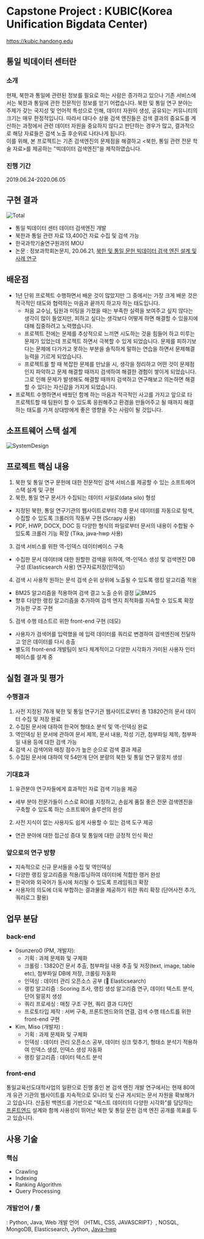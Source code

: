 # Capstone Project : KUBIC(Korea Unification Bigdata Center)
https://kubic.handong.edu
## 통일 빅데이터 센터란
### 소개
현재, 북한과 통일에 관련된 정보를 필요로 하는 사람은 증가하고 있으나 기존 서비스에서는 북한과 통일에 관한 전문적인 정보를 얻기 어렵습니다. 
북한 및 통일 연구 분야는 주제가 갖는 국지성 및 언어적 특성으로 인해, 데이터 자원이 생성, 공유되는 커뮤니티의 크기는 매우 한정적입니다.
따라서 대다수 상용 검색 엔진들은 검색 결과의 중요도를 계산하는 과정에서 관련 데이터 자원을 중요하지 않다고 판단하는 경우가 많고, 결과적으로 해당 자료들은 검색 노출 후순위로 나타나게 됩니다.
<br>
이를 위해, 본 프로젝트는 기존 검색엔진의 문제점을 해결하고 <북한, 통일 관련 전문 학술 자료>를 제공하는 "빅데이터 검색엔진"을 제작하였습니다.
### 진행 기간
2019.06.24-2020.06.05

## 구현 결과
![Total](https://user-images.githubusercontent.com/29566893/127668397-e4757251-193c-47cc-b707-0466eba520d0.png)
- 통일 빅데이터 센터 데이터 검색엔진 개발
- 북한과 통일 관련 자료 13,400건 자료 수집 및 검색 가능
- 한국과학기술연구원과의 MOU
- 논문 : 정보과학회논문지, 20.06.21, [북한 및 통일 문헌 빅데이터 검색 엔진 설계 및 사례 연구](https://www.dbpia.co.kr/Journal/articleDetail?nodeId=NODE09874753)

## 배운점
- 1년 단위 프로젝트 수행하면서 배운 것이 많았지만 그 중에서는 가장 크게 배운 것은 적극적인 태도와 협력하는 마음과 끝까지 하고자 하는 태도입니다.
  - 처음 교수님, 팀원과 미팅을 가졌을 때는 부족한 실력을 보여주고 싶지 않다는 생각이 많이 들었지만, 피하고 싶다는 생각보다 어떻게 하면 해결할 수 있을지에 대해 집중하려고 노력했습니다.
  - 프로젝트 전에는 문제를 추상적으로 느끼면 시도하는 것을 힘들어 하고 미루는 문제가 있었는데 프로젝트 하면서 극복할 수 있게 되었습니다. 문제를 피하기보다는 문제에 다가가고 못하는 부분을 솔직하게 말하는 연습을 하면서 문제해결능력을 기르게 되었습니다.
  - 프로젝트를 할 때 복잡한 문제를 만났을 시, 생각을 정리하고 어떤 것이 문제점인지 파악하고 문제 해결할 때까지 검색하여 해결한 경험이 쌓이게 되었습니다. 그로 인해 문제가 발생해도 해결할 때까지 검색하고 연구해보고 의논하면 해결할 수 있다는 자신감을 가지게 되었습니다.
- 프로젝트 수행하면서 배웠던 함께 하는 마음과 적극적인 사고를 가지고 앞으로 타 프로젝트할 때 팀원이 할 수 있도록 응원해주고 환경을 만들어주고 될 때까지 해결하는 태도를 가져 상대방에게 좋은 영향을 주는 사람이 될 것입니다.

## 소프트웨어 스택 설계
![SystemDesign](https://user-images.githubusercontent.com/29566893/127630569-c0f54cec-f503-4a46-adda-632ead9bb979.png)

## 프로젝트 핵심 내용
1) 북한 및 통일 연구 문헌에 대한 전문적인 검색 서비스를 제공할 수 있는 소프트에어 스택 설계 및 구현
2) 북한, 통일 연구 문서가 수집되는 데이터 사일로(data silo) 형성
- 지정된 북한, 통일 연구기관의 웹사이트로부터 각종 문서 데이터를 자동으로 탐색, 수집할 수 있도록 크롤러의 작동부 구현 (Scrapy 사용)
- PDF, HWP, DOCX, DOC 등 다양한 형식의 파일로부터 문서의 내용이 수합될 수 있도록 크롤러 기능 확장 (Tika, java-hwp 사용)
3) 검색 서비스를 위한 역-인덱스 데이터베이스 구축
- 수집한 문서 데이터에 대한 원할한 검색을 위하여, 역-인덱스 생성 및 검색엔진 DB 구성 (Elasticsearch 사용) 연구자료저장(인덱싱)
4) 검색 시 사용작 원하는 문석 검색 순위 상위에 노출될 수 있도록 랭킹 알고리즘 적용
- BM25 알고리즘을 적용하여 검색 결고 노출 순위 결정
![BM25](https://user-images.githubusercontent.com/29566893/127631112-03e43a65-cb43-4217-b682-4f723009b172.png)
- 향후 다양한 랭킹 알고리즘을 추가하여 검섹 엔지 최적화를 지속할 수 있도록 확장가능한 구조 구현
5) 검색 수행 테스트르 위한 front-end 구현 (데모)
- 사용자가 검색어를 입력했을 에 입력 데이터를 쿼리로 변경하여 검색엔진에 전달하고 얻은 데이터를 다시 송출
- 별도의 front-end 개발팀이 보다 체계적이고 다양한 시각화가 가미된 사용자 인터페이스를 설계 중

## 실험 결과 및 평가
### 수행결과
1) 사전 지정된 76개 북한 및 통일 연구기관 웹사이트로부터 총 13820건의 문서 데이터 수집 및 저장 완료
2) 수집된 문서에 대하여 한국어 형태소 분석 및 역-인덱싱 완료
3) 역인덱싱 된 문서에 관하여 문서 제목, 문서 내용, 작성 기관, 첨부파일 제목, 첨부파일 내용 등에 대한 검색 가능
4) 검색 시 검색어와 매칭 점수가 높은 순으로 검색 결과 제공
5) 수집된 문서에 대하여 약 54만개 단어 분량의 북한 및 통일 연구 말뭉치 생성
### 기대효과
1) 유관분야 연구자들에게 효과적인 자료 검색 기능을 제공
- 세부 분야 전문가들이 스스로 ROI를 지정하고, 손쉽게 품질 좋은 전문 검색엔진을 구축할 수 있도록 하는 소프트웨어 솔루션의 완성 
2) 사전 지식이 없는 사용자도 쉽게 사용할 수 있는 검색 도구 제공
- 연관 분야에 대한 접근성 증대 및 통일에 대한 긍정적 인식 확산
### 앞으로의 연구 방향
- 지속적으로 신규 문서들을 수집 및 역인덱싱
- 다양한 랭킹 알고리즘을 적용/튜닝하여 데이터에 적합한 랭커 완성 
- 한국어와 외국어가 동시에 처리될 수 있도록 프레임워크 확장
- 사용자의 의도에 더욱 부합하는 결과물을 제공하기 위한 쿼리 확장 (단어사전 추가, 쿼리로그 활용)

## 업무 분담
### back-end
- 0sunzero0 (PM, 개발자):
  - 기획 : 과제 문제화 및 구체화 
  - 크롤링 : 13820건 문서 추출, 첨부파일 내용 추출 및 저장(text, image, table etc), 첨부파일 DB에 저장, 크롤링 자동화
  - 인덱싱 : 데이터 관리 오픈소스 공부 (🔎 Elasticsearch)
  - 랭킹 알고리즘 : Scoring 조사, 랭킹 생성 알고리즘 연구, 데이터 텍스트 분석, 단어 말뭉치 생성
  - 쿼리 프로세싱 : 매칭 구조 구현, 쿼리 결과 디자인
  - 프로토타입 제작 : 서버 구축, 프론트엔드와의 연결, 검색 수행 테스트를 위한 front-end 구현
- Kim, Miso (개발자) :
  -  기획 : 과제 문제화 및 구체화
  -  인덱싱 : 데이터 관리 오픈소스 공부, 데이터 싱크 맞추기, 형태소 분석기 적용하여 인덱스 생성, 인덱스 생성 자동화
  -  랭킹 알고리즘 : 데이터 텍스트 분석
### front-end
통일교육선도대학사업의 일환으로 진행 중인 본 검색 엔진 개발 연구에서는 현재 80여개 유관 기관의 웹사이트를 지속적으로 모니터 및 신규 게시되는 문서 자원을 확보해가고 있습니다.
산출된 백엔드를 기반으로 "텍스트 데이터의 다양한 시각화"를 담당하는 [프론트엔드](https://github.com/BaekTree/TIBigdataFE) 설계와 함께 사용성이 뛰어난 북한 및 통일 문헌 검색 엔진 공개를 목표를 두고 있습니다.
## 사용 기술
### 핵심 
- Crawling
- Indexing
- Ranking Algorithm
- Query Processing

### 개발언어 / 툴 
: Python, Java, Web 개발 언어 （HTML, CSS, JAVASCRIPT）, NOSQL, MongoDB, Elasticsearch, Jython, [Java-hwp](https://github.com/ddoleye/java-hwp)
